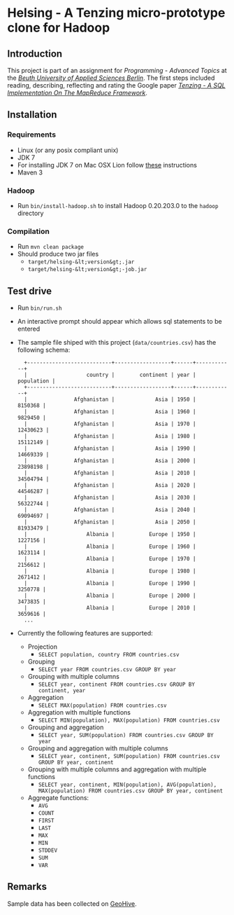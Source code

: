 # Helsing - A Tenzing micro-prototype clone for Hadoop

## Introduction
This project is part of an assignment for *Programming - Advanced Topics* at the [*Beuth University of Applied Sciences Berlin*](http://www.beuth-hochschule.de/).
The first steps included reading, describing, reflecting and rating the Google paper
[*Tenzing - A SQL Implementation On The MapReduce Framework*](http://research.google.com/pubs/pub37200.html).

## Installation

### Requirements
- Linux (or any posix compliant unix)
- JDK 7
- For installing JDK 7 on Mac OSX Lion follow [these](http://code.google.com/p/openjdk-osx-build/) instructions
- Maven 3

### Hadoop
- Run `bin/install-hadoop.sh` to install Hadoop 0.20.203.0 to the `hadoop` directory

### Compilation
- Run `mvn clean package`
- Should produce two jar files
    - `target/helsing-&lt;version&gt;.jar`
    - `target/helsing-&lt;version&gt;-job.jar`

## Test drive
- Run `bin/run.sh`
- An interactive prompt should appear which allows sql statements to be entered
- The sample file shiped with this project (`data/countries.csv`) has the following schema:

        +---------------------------+------------------+------+------------+
        |                   country |        continent | year | population |
        +---------------------------+------------------+------+------------+
        |               Afghanistan |             Asia | 1950 |    8150368 |
        |               Afghanistan |             Asia | 1960 |    9829450 |
        |               Afghanistan |             Asia | 1970 |   12430623 |
        |               Afghanistan |             Asia | 1980 |   15112149 |
        |               Afghanistan |             Asia | 1990 |   14669339 |
        |               Afghanistan |             Asia | 2000 |   23898198 |
        |               Afghanistan |             Asia | 2010 |   34504794 |
        |               Afghanistan |             Asia | 2020 |   44546287 |
        |               Afghanistan |             Asia | 2030 |   56322744 |
        |               Afghanistan |             Asia | 2040 |   69094697 |
        |               Afghanistan |             Asia | 2050 |   81933479 |
        |                   Albania |           Europe | 1950 |    1227156 |
        |                   Albania |           Europe | 1960 |    1623114 |
        |                   Albania |           Europe | 1970 |    2156612 |
        |                   Albania |           Europe | 1980 |    2671412 |
        |                   Albania |           Europe | 1990 |    3250778 |
        |                   Albania |           Europe | 2000 |    3473835 |
        |                   Albania |           Europe | 2010 |    3659616 |
        ...

- Currently the following features are supported:
    - Projection
        - `SELECT population, country FROM countries.csv`
    - Grouping
        - `SELECT year FROM countries.csv GROUP BY year`
    - Grouping with multiple columns
        - `SELECT year, continent FROM countries.csv GROUP BY continent, year`
    - Aggregation
        - `SELECT MAX(population) FROM countries.csv`
    - Aggregation with multiple functions
        - `SELECT MIN(population), MAX(population) FROM countries.csv`
    - Grouping and aggregation
        - `SELECT year, SUM(population) FROM countries.csv GROUP BY year`
    - Grouping and aggregation with multiple columns
        - `SELECT year, continent, SUM(population) FROM countries.csv GROUP BY year, continent`
    - Grouping with multiple columns and aggregation with multiple functions
        - `SELECT year, continent, MIN(population), AVG(population), MAX(population) FROM countries.csv GROUP BY year, continent`
    - Aggregate functions:
        - `AVG`
        - `COUNT`
        - `FIRST`
        - `LAST`
        - `MAX`
        - `MIN`
        - `STDDEV`
        - `SUM`
        - `VAR`

## Remarks

Sample data has been collected on [GeoHive](http://www.geohive.com/).

